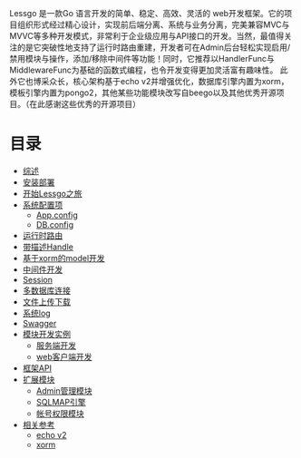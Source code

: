

Lessgo 是一款Go 语言开发的简单、稳定、高效、灵活的 web开发框架。它的项目组织形式经过精心设计，实现前后端分离、系统与业务分离，完美兼容MVC与MVVC等多种开发模式，非常利于企业级应用与API接口的开发。当然，最值得关注的是它突破性地支持了运行时路由重建，开发者可在Admin后台轻松实现启用/禁用模块与操作，添加/移除中间件等功能！同时，它推荐以HandlerFunc与MiddlewareFunc为基础的函数式编程，也令开发变得更加灵活富有趣味性。 此外它也博采众长，核心架构基于echo v2并增强优化，数据库引擎内置为xorm，模板引擎内置为pongo2，其他某些功能模块改写自beego以及其他优秀开源项目。（在此感谢这些优秀的开源项目）

# 目录

- [综述](Introduction.md)
- [安装部署](Install.md)
- [开始Lessgo之旅](Develop01.md)
- [系统配置项]( )
  - [App.config](Develop02-1.md)
  - [DB.config](Develop02-2.md)
- [运行时路由](Develop03.md)
- [带描述Handle]( )
- [基于xorm的model开发]( )
- [中间件开发]( )
- [Session]( )
- [多数据库连接]( )
- [文件上传下载]( )
- [系统log]( )
- [Swagger]( )
- [模块开发实例]( )
   - [服务端开发]( )
   - [web客户端开发]( )
- [框架API]( )
- [扩展模块]( )
  - [Admin管理模块]( )
  - [SQLMAP引擎]( )
  - [帐号权限模块]( )
- [相关参考](.md)
    - [echo v2]()
    - [xorm]()

